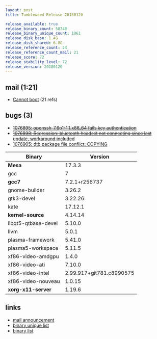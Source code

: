 ```yaml
---
layout: post
title: Tumbleweed Release 20180120

release_available: true
release_binary_count: 58748
release_binary_unique_count: 1061
release_disk_base: 1.4G
release_disk_shared: 6.8G
release_reference_count: 24
release_reference_count_mail: 21
release_score: 72
release_stability_level: 72
release_version: 20180120
---
```


## mail (1:21)

- [Cannot boot](https://lists.opensuse.org/opensuse-factory/2018-01/msg00449.html) (21 refs)

## bugs (3)

<!--more-->

- ~~[1076895: openssh-7.6p1-1.1.x86_64  fails key authentication](https://bugzilla.opensuse.org/show_bug.cgi?id=1076895)~~
- ~~[1076898: Regression: bluetooth headset not connecting since last update, workaround included](https://bugzilla.opensuse.org/show_bug.cgi?id=1076898)~~
- [1076905: dtb package file conflict: COPYING](https://bugzilla.opensuse.org/show_bug.cgi?id=1076905)

Binary | Version
--- | ---
**Mesa** | 17.3.3
gcc | 7
**gcc7** | 7.2.1+r256737
gnome-builder | 3.26.2
gtk3-devel | 3.22.26
kate | 17.12.1
**kernel-source** | 4.14.14
libqt5-qtbase-devel | 5.10.0
llvm | 5.0.1
plasma-framework | 5.41.0
plasma5-workspace | 5.11.5
xf86-video-amdgpu | 1.4.0
xf86-video-ati | 7.10.0
xf86-video-intel | 2.99.917+git781.c8990575
xf86-video-nouveau | 1.0.15
**xorg-x11-server** | 1.19.6

## links

- [mail announcement](https://lists.opensuse.org/opensuse-factory/2018-01/msg00429.html)
- [binary unique list](http://download.tumbleweed.boombatower.com/20180120/rpm.unique.list)
- [binary list](http://download.tumbleweed.boombatower.com/20180120/rpm.list)
